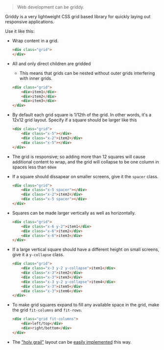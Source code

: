 > Web development can be griddy.

Griddy is a very lightweight CSS grid based library for quickly laying out responsive applications. 

Use it like this:

* Wrap content in a grid.

    ```html
    <div class="grid">
    </div>
    ```

* All and only direct children are gridded
    * This means that grids can be nested without outer grids interfering with inner grids. 

    ```html
    <div class="grid">
        <div>item1</div>
        <div>item2</div>
        <div>item3</div>
    </div>
    ```

* By default each grid square is 1/12th of the grid. In other words, it's a 12x12 grid layout. Specify if a square should be larger like this

    ```html
    <div class="grid">
        <div class="x-5"></div>
        <div class="x-2">item2</div>
        <div class="x-5"></div>
    </div>
    ```

* The grid is responsive; so adding more than 12 squares will cause additional content to wrap, and the grid will collapse to be one column in spaces less than `60em`

* If a square should dissapear on smaller screens, give it the `spacer` class.

    ```html
    <div class="grid">
        <div class="x-5 spacer"></div>
        <div class="x-2">item2</div>
        <div class="x-5 spacer"></div>
    </div>
    ```

* Squares can be made larger vertically as well as horizontally.

    ```html
    <div class="grid">
        <div class="x-6 y-2">item1</div>
        <div class="x-6">item2</div>
        <div class="x-6">item3</div>
    </div>
    ```

* If a large vertical square should have a different height on small screens, give it a `y-collapse` class.

    ```html
    <div class="grid">
        <div class="x-3 y-2 y-collapse">item1</div>
        <div class="x-3">item2</div>
        <div class="x-3">item3</div>
        <div class="x-3 y-2 y-collapse">item4</div>
        <div class="x-3">item5</div>
        <div class="x-3">item6</div>
    </div>
    ```

* To make grid squares expand to fill any available space in the grid, make the grid `fit-columns` and `fit-rows`.

    ```html
    <div class="grid fit-columns">
        <div>left/top</div>
        <div>right/bottom</div>
    </div>
    ```

* The ["holy grail"](https://en.wikipedia.org/wiki/Holy_grail_(web_design)) layout can be [easily implemented](https://kag0.github.io/griddy/grail.html) this way.